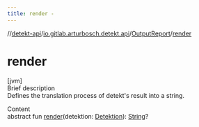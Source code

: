 ```yaml
---
title: render -
---
```

//[detekt-api](../../index.md)/[io.gitlab.arturbosch.detekt.api](../index.md)/[OutputReport](index.md)/[render](render.md)



# render  
[jvm]  
Brief description  
Defines the translation process of detekt's result into a string.  
  
  
Content  
abstract fun [render](render.md)(detektion: [Detektion](../-detektion/index.md)): [String](https://kotlinlang.org/api/latest/jvm/stdlib/kotlin/-string/index.html)?  



